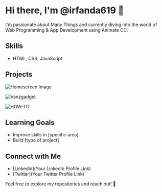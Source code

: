# Hi there, I'm @irfanda619 👋

I'm passionate about Many Things and currently diving into the world of Web Programming & App Development using Animate CC.

## Skills
- HTML, CSS, JavaScript

## Projects

![Homescreen Image](https://i.postimg.cc/jd16SrqG/Profil.png)

![Vanzgadget](https://i.postimg.cc/2ycV0VR7/Vanzgadget.png)

![HOW-TO](https://i.postimg.cc/nhgSQhyv/HOW-TO-landscape.jpg)

## Learning Goals
- Improve skills in [specific area]
- Build [type of project]

## Connect with Me
- [LinkedIn](Your LinkedIn Profile Link)
- [Twitter](Your Twitter Profile Link)

Feel free to explore my repositories and reach out! 🚀
